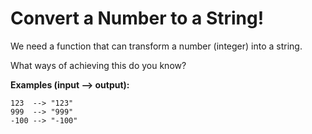 # Convert a Number to a String!

We need a function that can transform a number (integer) into a string.

What ways of achieving this do you know?

**Examples (input --> output):**

```
123  --> "123"
999  --> "999"
-100 --> "-100"
```